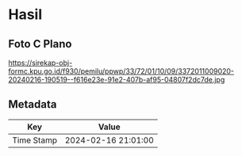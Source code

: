 # Hasil

## Foto C Plano

https://sirekap-obj-formc.kpu.go.id/f930/pemilu/ppwp/33/72/01/10/09/3372011009020-20240216-190519--f616e23e-91e2-407b-af95-04807f2dc7de.jpg


## Metadata

| Key        | Value               |
| ---------- | ------------------- |
| Time Stamp | 2024-02-16 21:01:00 |



